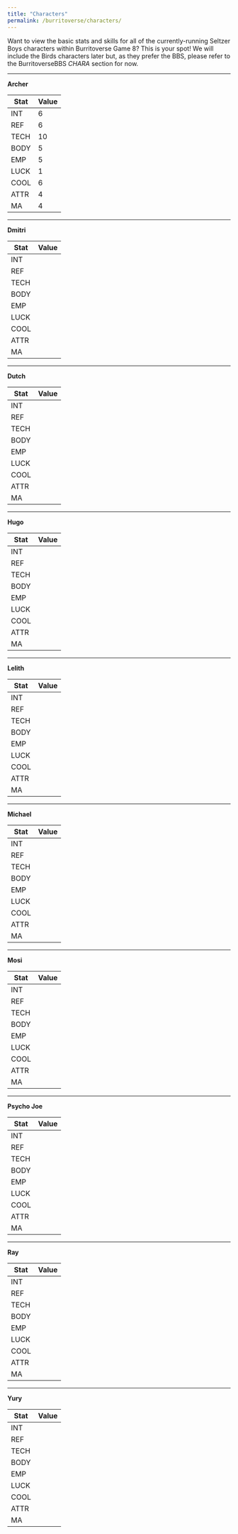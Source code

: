 ```yaml
---
title: "Characters"
permalink: /burritoverse/characters/
---
```


Want to view the basic stats and skills for all of the currently-running Seltzer Boys characters within Burritoverse Game 8? This is your spot! We will include the Birds characters later but, as they prefer the BBS, please refer to the BurritoverseBBS *CHARA* section for now.

---

**Archer**

Stat | Value
-----|-------
INT  | 6
REF  | 6
TECH | 10
BODY | 5
EMP  | 5
LUCK | 1
COOL | 6
ATTR | 4
MA   | 4

---

**Dmitri**

Stat | Value
-----|-------
INT  |
REF  |
TECH |
BODY |
EMP  |
LUCK |
COOL |
ATTR |
MA   |

---

**Dutch**

Stat | Value
-----|-------
INT  |
REF  |
TECH |
BODY |
EMP  |
LUCK |
COOL |
ATTR |
MA   |

---

**Hugo**

Stat | Value
-----|-------
INT  |
REF  |
TECH |
BODY |
EMP  |
LUCK |
COOL |
ATTR |
MA   |

---

**Lelith**

Stat | Value
-----|-------
INT  |
REF  |
TECH |
BODY |
EMP  |
LUCK |
COOL |
ATTR |
MA   |

---

**Michael**

Stat | Value
-----|-------
INT  |
REF  |
TECH |
BODY |
EMP  |
LUCK |
COOL |
ATTR |
MA   |
---

**Mosi**

Stat | Value
-----|-------
INT  |
REF  |
TECH |
BODY |
EMP  |
LUCK |
COOL |
ATTR |
MA   |

---

**Psycho Joe**

Stat | Value
-----|-------
INT  |
REF  |
TECH |
BODY |
EMP  |
LUCK |
COOL |
ATTR |
MA   |

---

**Ray**

Stat | Value
-----|-------
INT  |
REF  |
TECH |
BODY |
EMP  |
LUCK |
COOL |
ATTR |
MA   |

---

**Yury**

Stat | Value
-----|-------
INT  |
REF  |
TECH |
BODY |
EMP  |
LUCK |
COOL |
ATTR |
MA   |
